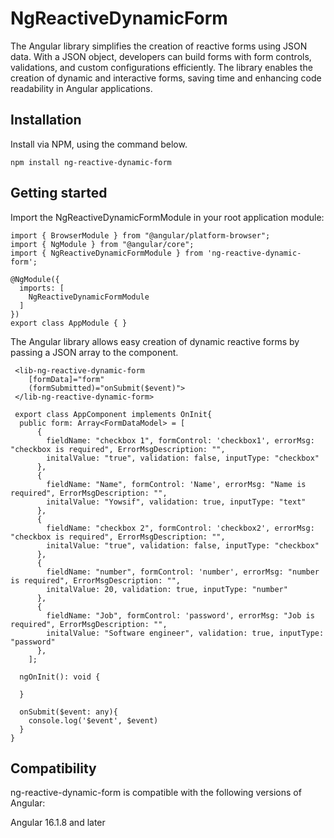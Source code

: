 # NgReactiveDynamicForm

The Angular library simplifies the creation of reactive forms using JSON data. With a JSON object, developers can build forms with form controls, validations, and custom configurations efficiently. The library enables the creation of dynamic and interactive forms, saving time and enhancing code readability in Angular applications.

## Installation

Install via NPM, using the command below.

```
npm install ng-reactive-dynamic-form
```

## Getting started

Import the NgReactiveDynamicFormModule in your root application module:

```
import { BrowserModule } from "@angular/platform-browser";
import { NgModule } from "@angular/core";
import { NgReactiveDynamicFormModule } from 'ng-reactive-dynamic-form';

@NgModule({
  imports: [
    NgReactiveDynamicFormModule
  ]
})
export class AppModule { }
```

The Angular library allows easy creation of dynamic reactive forms by passing a JSON array to the <lib-ng-reactive-dynamic-form> component.

```
 <lib-ng-reactive-dynamic-form
    [formData]="form"
    (formSubmitted)="onSubmit($event)">
 </lib-ng-reactive-dynamic-form>

```

```
 export class AppComponent implements OnInit{
  public form: Array<FormDataModel> = [
      {
        fieldName: "checkbox 1", formControl: 'checkbox1', errorMsg: "checkbox is required", ErrorMsgDescription: "", 
        initalValue: "true", validation: false, inputType: "checkbox"
      },
      {
        fieldName: "Name", formControl: 'Name', errorMsg: "Name is required", ErrorMsgDescription: "", 
        initalValue: "Yowsif", validation: true, inputType: "text"
      },
      {
        fieldName: "checkbox 2", formControl: 'checkbox2', errorMsg: "checkbox is required", ErrorMsgDescription: "", 
        initalValue: "true", validation: false, inputType: "checkbox"
      },
      {
        fieldName: "number", formControl: 'number', errorMsg: "number is required", ErrorMsgDescription: "", 
        initalValue: 20, validation: true, inputType: "number"
      },
      {
        fieldName: "Job", formControl: 'password', errorMsg: "Job is required", ErrorMsgDescription: "", 
        initalValue: "Software engineer", validation: true, inputType: "password"
      },
    ];
  
  ngOnInit(): void {
  
  }

  onSubmit($event: any){
    console.log('$event', $event)
  }
}
```
## Compatibility
ng-reactive-dynamic-form is compatible with the following versions of Angular:

Angular 16.1.8 and later